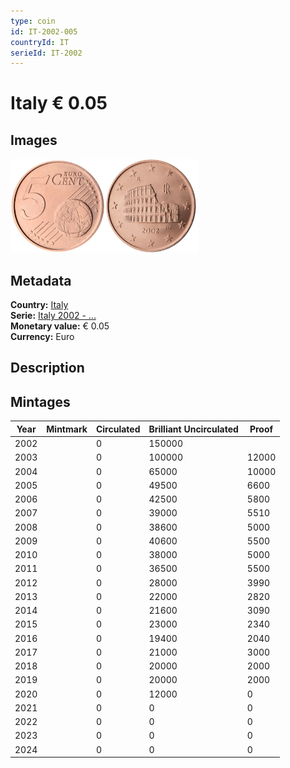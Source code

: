 ```yaml
---
type: coin
id: IT-2002-005
countryId: IT
serieId: IT-2002
---
```


# Italy € 0.05

## Images

<img src="../../../Images/common-2002-005.webp" height="150" alt="Front image"><img src="Images/italy-2002-005.webp" height="150" alt="Back image">

## Metadata

**Country:** [Italy](../index.md)\
**Serie:** [Italy 2002 - ...](index.md)\
**Monetary value:** € 0.05\
**Currency:** Euro

## Description

## Mintages

| Year | Mintmark | Circulated | Brilliant Uncirculated | Proof |
| ---- | -------- | ---------- | ---------------------- | ----- |
| 2002 |          | 0          | 150000                 |       |
| 2003 |          | 0          | 100000                 | 12000 |
| 2004 |          | 0          | 65000                  | 10000 |
| 2005 |          | 0          | 49500                  | 6600  |
| 2006 |          | 0          | 42500                  | 5800  |
| 2007 |          | 0          | 39000                  | 5510  |
| 2008 |          | 0          | 38600                  | 5000  |
| 2009 |          | 0          | 40600                  | 5500  |
| 2010 |          | 0          | 38000                  | 5000  |
| 2011 |          | 0          | 36500                  | 5500  |
| 2012 |          | 0          | 28000                  | 3990  |
| 2013 |          | 0          | 22000                  | 2820  |
| 2014 |          | 0          | 21600                  | 3090  |
| 2015 |          | 0          | 23000                  | 2340  |
| 2016 |          | 0          | 19400                  | 2040  |
| 2017 |          | 0          | 21000                  | 3000  |
| 2018 |          | 0          | 20000                  | 2000  |
| 2019 |          | 0          | 20000                  | 2000  |
| 2020 |          | 0          | 12000                  | 0     |
| 2021 |          | 0          | 0                      | 0     |
| 2022 |          | 0          | 0                      | 0     |
| 2023 |          | 0          | 0                      | 0     |
| 2024 |          | 0          | 0                      | 0     |
